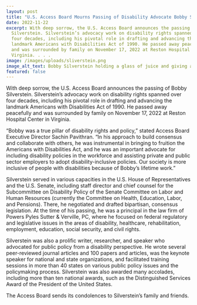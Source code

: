 ```yaml
---
layout: post
title: "U.S. Access Board Mourns Passing of Disability Advocate Bobby Silverstein "
date: 2022-11-22
excerpt: With deep sorrow, the U.S. Access Board announces the passing of Bobby
  Silverstein. Silverstein’s advocacy work on disability rights spanned over
  four decades, including his pivotal role in drafting and advancing the
  landmark Americans with Disabilities Act of 1990. He passed away peacefully
  and was surrounded by family on November 17, 2022 at Reston Hospital Center in
  Virginia. . . .
image: /images/uploads/sliverstein.png
image_alt_text: Bobby Silverstein holding a glass of juice and giving a cheers to the viewer.
featured: false
---
```

With deep sorrow, the U.S. Access Board announces the passing of Bobby Silverstein. Silverstein’s advocacy work on disability rights spanned over four decades, including his pivotal role in drafting and advancing the landmark Americans with Disabilities Act of 1990. He passed away peacefully and was surrounded by family on November 17, 2022 at Reston Hospital Center in Virginia. 

“Bobby was a true pillar of disability rights and policy,” stated Access Board Executive Director Sachin Pavithran. “In his approach to build consensus and collaborate with others, he was instrumental in bringing to fruition the Americans with Disabilities Act, and he was an important advocate for including disability policies in the workforce and assisting private and public sector employers to adopt disability-inclusive policies. Our society is more inclusive of people with disabilities because of Bobby’s lifetime work.” 

Silverstein served in various capacities in the U.S. House of Representatives and the U.S. Senate, including staff director and chief counsel for the Subcommittee on Disability Policy of the Senate Committee on Labor and Human Resources (currently the Committee on Health, Education, Labor, and Pensions). There, he negotiated and drafted bipartisan, consensus legislation. At the time of his passing, he was a principal in the law firm of Powers Pyles Sutter & Verville, PC, where he focused on federal regulatory and legislative issues in the areas of disability, healthcare, rehabilitation, employment, education, social security, and civil rights. 

Silverstein was also a prolific writer, researcher, and speaker who advocated for public policy from a disability perspective. He wrote several peer-reviewed journal articles and 100 papers and articles, was the keynote speaker for national and state organizations, and facilitated training sessions in more than 40 states on various public policy issues and the policymaking process. Silverstein was also awarded many accolades, including more than ten national awards, such as the Distinguished Services Award of the President of the United States. 

The Access Board sends its condolences to Silverstein’s family and friends.
